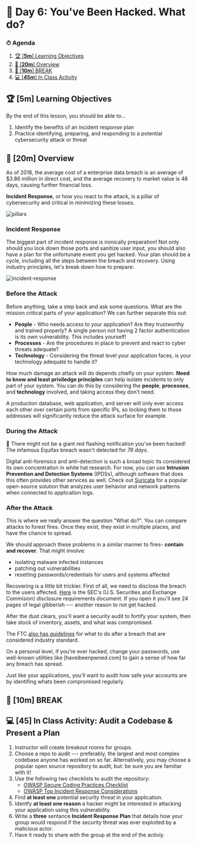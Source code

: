 # 📜 Day 6: You've Been Hacked.  What do?

### ⏱ Agenda

1. [🏆 [**5m**] Learning Objectives](#%f0%9f%8f%86-5m-learning-objectives)
2. [📖 [**20m**] Overview](#%f0%9f%93%96-20m-overview)
3. [🌴 [**10m**] BREAK](#%f0%9f%8c%b4-10m-break)
4. [💻 [**45m**] In Class Activity](#%f0%9f%92%bb-60m-in-class-activity)

## 🏆 [**5m**] Learning Objectives

By the end of this lesson, you should be able to...

1. Identify the benefits of an incident response plan
1. Practice identifying, preparing, and responding to a potential cybersecurity attack or threat


## 📖 [**20m**] Overview

As of 2018, the average cost of a enterprise data breach is an average of $3.86 million in direct cost, and the average recovery to market value is 48 days, causing further financial loss. 

**Incident Response**, or how you react to the attack, is a pillar of cybersecurity and critical in minimizing these losses.

![pillars](Assets/cybersecurity_pillars.png)


### Incident Response

The biggest part of incident response is ironically preparation! Not only should you lock down those ports and sanitize user input, you should also have a plan for the unfortunate event you get hacked.  Your plan should be a cycle, including all the steps between the breach and recovery.  Using industry principles, let's break down how to prepare:

![incident-response](Assets/incident-response-planning.png)

### Before the Attack

Before anything, take a step back and ask some questions.  What are the mission critical parts of your application?  We can further separate this out:

* **People** - Who needs access to your application?  Are they trustworthy and trained properly?  A single person not having 2 factor authentication is its own vulnerability.  This includes yourself!
* **Processes** - Are the procedures in place to prevent and react to cyber threats adequate?
* **Technology** - Considering the threat level your application faces, is your technology adequate to handle it?

How much damage an attack will do depends chiefly on your system. **Need to know and least priviledge principles** can help isolate incidents to only part of your system.  You can do this by considering the **people**, **processes**, and **technology** involved, and taking access they don't need.

A production database, web application, and server will only ever access each other over certain ports from specific IPs, so locking them to those addresses will significantly reduce the attack surface for example.

### During the Attack

🚨 There might not be a giant red flashing notification you've been hacked! The infamous Equifax breach wasn't detected for *76 days*.

Digital anti-forensics and anti-detection is such a broad topic its considered its own concentration in white hat research. For now, you can use **Intrusion Prevention and Detection Systems** (IPDSs), although software that does this often provides other services as well. Check out [Suricata](https://suricata-ids.org/docs/) for a popular open-source solution that analyzes user behavior and network patterns when connected to application logs.

### After the Attack

This is where we really answer the question "What do?". You can compare attacks to forest fires. Once they exist, they exist in multiple places, and have the chance to spread. 

We should approach these problems in a similar manner to fires- **contain and recover**. That might involve:

* isolating malware infected instances
* patching out vulnerabilities
* resetting passwords/credentials for users and systems affected

Recovering is a little bit trickier. First of all, we need to disclose the breach to the users affected. [Here](https://www.sec.gov/rules/interp/2018/33-10459.pdf) is the SEC's (U.S. Securities and Exchange Commision) disclosure requirements document.  If you open it you'll see 24 pages of legal gibberish --- another reason to not get hacked. 

After the dust clears, you'll want a security audit to fortify your system, then take stock of inventory, assets, and what was compromised. 

The FTC [also has guidelines](https://www.ftc.gov/tips-advice/business-center/guidance/data-breach-response-guide-business) for what to do after a breach that are considered industry standard.

On a personal level, if you're ever hacked, change your passwords, use well-known utilities like [haveibeenpwned.com] to gain a sense of how far any breach has spread. 

Just like your applications, you'll want to audit how safe your accounts are by identifing whats been compromised regularly.

## 🌴 [**10m**] BREAK

## 💻 [**45**] In Class Activity: Audit a Codebase & Present a Plan 

1. Instructor will create breakout rooms for groups.
1. Choose a repo to audit --- preferably, the largest and most complex codebase anyone has worked on so far. 
    Alternatively, you may choose a popular open source repository to audit, but: be sure you are familiar with it!
1. Use the following two checklists to audit the repository:
    - [OWASP Secure Coding Practices Checklist](https://www.owasp.org/index.php/OWASP_Secure_Coding_Practices_Checklist)
    - [OWASP Top Incident Response Considerations](https://www.owasp.org/images/9/92/Top10ConsiderationsForIncidentResponse.pdf)
1. Find **at least one** potential security threat in your application.
2. Identfy **at least one reason** a hacker might be interested in attacking your application using this vulnerability.
1. Write a **three** sentance **Incident Response Plan** that details how your group would respond if the security threat was ever exploited by a malicious actor.
2. Have it ready to share with the group at the end of the activiy.


